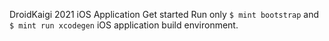 DroidKaigi 2021 iOS Application
Get started
Run only ``` $ mint bootstrap ``` and ``` $ mint run xcodegen ``` iOS application build environment.
